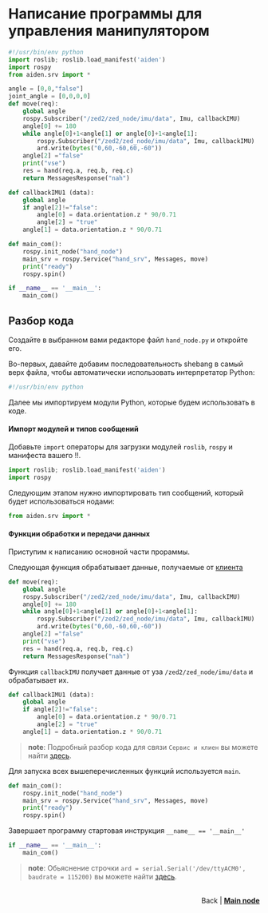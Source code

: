 # Написание программы для управления манипулятором

``` python
#!/usr/bin/env python
import roslib; roslib.load_manifest('aiden')
import rospy
from aiden.srv import *

angle = [0,0,"false"]
joint_angle = [0,0,0,0]
def move(req):
	global angle
	rospy.Subscriber("/zed2/zed_node/imu/data", Imu, callbackIMU)
	angle[0] += 180
	while angle[0]+1<angle[1] or angle[0]+1<angle[1]:
		rospy.Subscriber("/zed2/zed_node/imu/data", Imu, callbackIMU)
		ard.write(bytes("0,60,-60,60,-60"))
	angle[2] ="false"
	print("vse")
	res = hand(req.a, req.b, req.c)
	return MessagesResponse("nah")

def callbackIMU1 (data):
	global angle
	if angle[2]!="false":
		angle[0] = data.orientation.z * 90/0.71
		angle[2] = "true"
	angle[1] = data.orientation.z * 90/0.71

def main_com():
	rospy.init_node("hand_node")
	main_srv = rospy.Service("hand_srv", Messages, move)
	print("ready")
	rospy.spin()

if __name__ == '__main__':
	main_com()
```

## Разбор кода

Создайте в выбранном вами редакторе файл `hand_node.py` и откройте его.

Во-первых, давайте добавим последовательность shebang в самый верх файла, чтобы автоматически использовать интерпретатор Python:
``` python
#!/usr/bin/env python
```
Далее мы импортируем модули Python, которые будем использовать в коде.

#### Импорт модулей и типов сообщений

Добавьте `import` операторы для загрузки модулей `roslib`, `rospy` и манифеста вашего !!.

``` python
import roslib; roslib.load_manifest('aiden')
import rospy
```

Следующим этапом нужно импортировать тип сообщений, который будет использоваться нодами:

``` python
from aiden.srv import *
```

#### Функции обработки и передачи данных 
Приступим к написанию основной части прораммы.

Следующая функция обрабатывает данные, получаемые от [клиента](main_node.md)
``` python
def move(req):
	global angle
	rospy.Subscriber("/zed2/zed_node/imu/data", Imu, callbackIMU)
	angle[0] += 180
	while angle[0]+1<angle[1] or angle[0]+1<angle[1]:
		rospy.Subscriber("/zed2/zed_node/imu/data", Imu, callbackIMU)
		ard.write(bytes("0,60,-60,60,-60"))
	angle[2] ="false"
	print("vse")
	res = hand(req.a, req.b, req.c)
	return MessagesResponse("nah")
```

Функция `callbackIMU` получает данные от уза `/zed2/zed_node/imu/data` и обрабатывает их.

``` python
def callbackIMU1 (data):
	global angle
	if angle[2]!="false":
		angle[0] = data.orientation.z * 90/0.71
		angle[2] = "true"
	angle[1] = data.orientation.z * 90/0.71
```

> **note**: Подробный разбор кода для связи `Сервис и клиен` вы можете найти [здесь](service_and_client.md).

Для запуска всех вышеперечисленных функций используется `main`.
``` python
def main_com():
	rospy.init_node("hand_node")
	main_srv = rospy.Service("hand_srv", Messages, move)
	print("ready")
	rospy.spin()
```

Завершает программу стартовая инструкция `__name__ == '__main__'`
``` python
if __name__ == '__main__':
	main_com()
```

> **note**: Обьяснение строчки `ard = serial.Serial('/dev/ttyACM0', baudrate = 115200)` вы можете найти [здесь](arduino.md).

<p align="right">
<br/>
Back | <b><a href="move_node.md">Main node</a></b></p>
